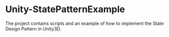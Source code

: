 # Unity-StatePatternExample
The project contains scripts and an example of how to implement the State Design Pattern in Unity3D.
